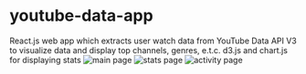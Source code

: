 # youtube-data-app
React.js web app which extracts user watch data from YouTube Data API V3 to visualize data and display top channels, genres, e.t.c. d3.js and chart.js for displaying stats
![main page](https://imgur.com/wbnfUsg)
![stats page](https://imgur.com/PVsd32J)
![activity page](https://imgur.com/Q8NOFoX)
